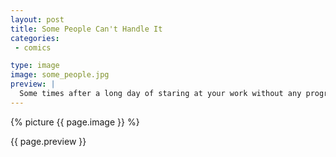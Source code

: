```yaml
---
layout: post
title: Some People Can't Handle It
categories:
 - comics

type: image
image: some_people.jpg
preview: |
  Some times after a long day of staring at your work without any progress, the only logical thing to do is - go crazy. I wish people didn't stare every time that happened. It's not like it happens too often. Don't judge me.
---
```


{% picture {{ page.image }} %}

{{ page.preview }}
